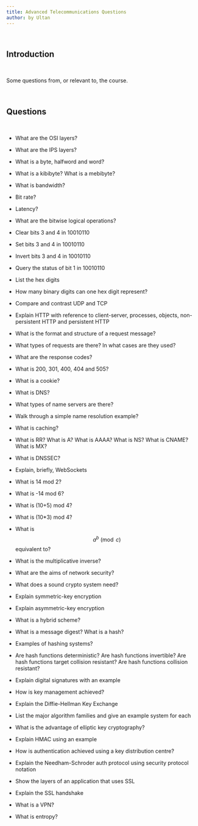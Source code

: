 ```yaml
---
title: Advanced Telecommunications Questions
author: by Ultan
---
```


 

Introduction
------------

 

Some questions from, or relevant to, the course.

 

Questions
---------

 

-   What are the OSI layers?

-   What are the IPS layers?

-   What is a byte, halfword and word?

-   What is a kibibyte? What is a mebibyte?

-   What is bandwidth?

-   Bit rate?

-   Latency?

-   What are the bitwise logical operations?

-   Clear bits 3 and 4 in 10010110

-   Set bits 3 and 4 in 10010110

-   Invert bits 3 and 4 in 10010110

-   Query the status of bit 1 in 10010110

-   List the hex digits

-   How many binary digits can one hex digit represent?

-   Compare and contrast UDP and TCP

-   Explain HTTP with reference to client-server, processes, objects,
    non-persistent HTTP and persistent HTTP

-   What is the format and structure of a request message?

-   What types of requests are there? In what cases are they used?

-   What are the response codes?

-   What is 200, 301, 400, 404 and 505?

-   What is a cookie?

-   What is DNS?

-   What types of name servers are there?

-   Walk through a simple name resolution example?

-   What is caching?

-   What is RR? What is A? What is AAAA? What is NS? What is CNAME? What is MX?

-   What is DNSSEC?

-   Explain, briefly, WebSockets

-   What is 14 mod 2?

-   What is -14 mod 6?

-   What is (10+5) mod 4?

-   What is (10\*3) mod 4?

-   What is $$a^b \pmod{c}$$ equivalent to?

-   What is the multiplicative inverse?

-   What are the aims of network security?

-   What does a sound crypto system need?

-   Explain symmetric-key encryption

-   Explain asymmetric-key encryption

-   What is a hybrid scheme?

-   What is a message digest? What is a hash?

-   Examples of hashing systems?

-   Are hash functions deterministic? Are hash functions invertible? Are hash
    functions target collision resistant? Are hash functions collision
    resistant?

-   Explain digital signatures with an example

-   How is key management achieved?

-   Explain the Diffie-Hellman Key Exchange

-   List the major algorithm families and give an example system for each

-   What is the advantage of elliptic key cryptography?

-   Explain HMAC using an example

-   How is authentication achieved using a key distribution centre?

-   Explain the Needham-Schroder auth protocol using security protocol notation

-   Show the layers of an application that uses SSL

-   Explain the SSL handshake

-   What is a VPN?

-   What is entropy?
